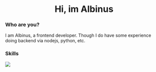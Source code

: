 <div align="center">
  <h1>Hi, im Albinus</h1>
 </div>
 
 ### Who are you?
 I am Albinus, a frontend developer. Though I do have some experience doing backend via nodejs, python, etc.
 
 ### Skills
[![](https://skillicons.dev/icons?i=js,html,css,js,cpp,nodejs,go,rust)](https://skillicons.dev)
